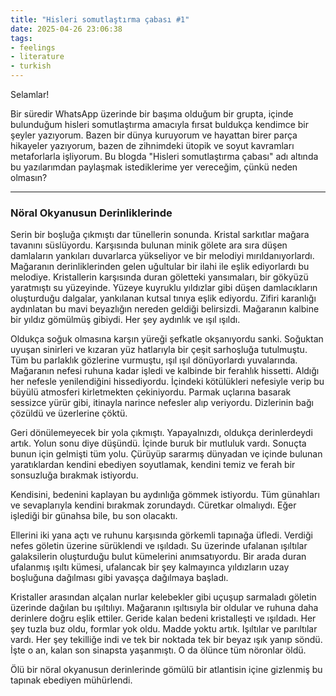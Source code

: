 ```yaml
---
title: "Hisleri somutlaştırma çabası #1"
date: 2025-04-26 23:06:38
tags:
- feelings
- literature
- turkish
---
```


Selamlar! 

Bir süredir WhatsApp üzerinde bir başıma olduğum bir grupta, içinde bulunduğum hisleri somutlaştırma amacıyla fırsat buldukça kendimce bir şeyler yazıyorum. Bazen bir dünya kuruyorum ve hayattan birer parça hikayeler yazıyorum, bazen de zihnimdeki ütopik ve soyut kavramları metaforlarla işliyorum. Bu blogda "Hisleri somutlaştırma çabası" adı altında bu yazılarımdan paylaşmak istediklerime yer vereceğim, çünkü neden olmasın?

---

### Nöral Okyanusun Derinliklerinde

Serin bir boşluğa çıkmıştı dar tünellerin sonunda. Kristal sarkıtlar mağara tavanını süslüyordu. Karşısında bulunan minik gölete ara sıra düşen damlaların yankıları duvarlarca yükseliyor ve bir melodiyi mırıldanıyorlardı. Mağaranın derinliklerinden gelen uğultular bir ilahi ile eşlik ediyorlardı bu melodiye. Kristallerin karşısında duran göletteki yansımaları, bir gökyüzü yaratmıştı su yüzeyinde. Yüzeye kuyruklu yıldızlar gibi düşen damlacıkların oluşturduğu dalgalar, yankılanan kutsal tınıya eşlik ediyordu. Zifiri karanlığı aydınlatan bu mavi beyazlığın nereden geldiği belirsizdi. Mağaranın kalbine bir yıldız gömülmüş gibiydi. Her şey aydınlık ve ışıl ışıldı. 

Oldukça soğuk olmasına karşın yüreği şefkatle okşanıyordu sanki. Soğuktan uyuşan sinirleri ve kızaran yüz hatlarıyla bir çeşit sarhoşluğa tutulmuştu. Tüm bu parlaklık gözlerine vurmuştu, ışıl ışıl dönüyorlardı yuvalarında. Mağaranın nefesi ruhuna kadar işledi ve kalbinde bir ferahlık hissetti. Aldığı her nefesle yenilendiğini hissediyordu. İçindeki kötülükleri nefesiyle verip bu büyülü atmosferi kirletmekten çekiniyordu. Parmak uçlarına basarak sessizce yürür gibi, itinayla narince nefesler alıp veriyordu. Dizlerinin bağı çözüldü ve üzerlerine çöktü. 

Geri dönülemeyecek bir yola çıkmıştı. Yapayalnızdı, oldukça derinlerdeydi artık. Yolun sonu diye düşündü. İçinde buruk bir mutluluk vardı. Sonuçta bunun için gelmişti tüm yolu. Çürüyüp sararmış dünyadan ve içinde bulunan yaratıklardan kendini ebediyen soyutlamak, kendini temiz ve ferah bir sonsuzluğa bırakmak istiyordu. 

Kendisini, bedenini kaplayan bu aydınlığa gömmek istiyordu. Tüm günahları ve sevaplarıyla kendini bırakmak zorundaydı. Cüretkar olmalıydı. Eğer işlediği bir günahsa bile, bu son olacaktı. 

Ellerini iki yana açtı ve ruhunu karşısında görkemli tapınağa üfledi. Verdiği nefes göletin üzerine sürüklendi ve ışıldadı. Su üzerinde ufalanan ışıltılar galaksilerin oluşturduğu bulut kümelerini anımsatıyordu. Bir arada duran ufalanmış ışıltı kümesi, ufalancak bir şey kalmayınca yıldızların uzay boşluğuna dağılması gibi yavaşça dağılmaya başladı. 

Kristaller arasından alçalan nurlar kelebekler gibi uçuşup sarmaladı göletin üzerinde dağılan bu ışıltılıyı. Mağaranın ışıltısıyla bir oldular ve ruhuna daha derinlere doğru eşlik ettiler. Geride kalan bedeni kristalleşti ve ışıldadı. Her şey tuzla buz oldu, formlar yok oldu. Madde yoktu artık. Işıltılar ve parıltılar vardı. Her şey tekilliğe indi ve tek bir noktada tek bir beyaz ışık yanıp söndü. İşte o an, kalan son sinapsta yaşanmıştı. O da ölünce tüm nöronlar öldü. 

Ölü bir nöral okyanusun derinlerinde gömülü bir atlantisin içine gizlenmiş bu tapınak ebediyen mühürlendi.

